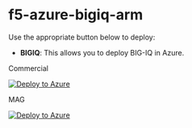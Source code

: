 # f5-azure-bigiq-arm

Use the appropriate button below to deploy:

- **BIGIQ**: This allows you to deploy BIG-IQ in Azure.

Commercial

  [![Deploy to Azure](http://azuredeploy.net/deploybutton.png)](https://portal.azure.com/#create/Microsoft.Template/uri/https%3A%2F%2Fraw.githubusercontent.com%2FMikej81%2Ff5-azure-bigiq-arm%2Fmaster%2Fazuredeploy.json)

MAG

  [![Deploy to Azure](http://azuredeploy.net/deploybutton.png)](https://portal.azure.us/#create/Microsoft.Template/uri/https%3A%2F%2Fraw.githubusercontent.com%2FMikej81%2Ff5-azure-bigiq-arm%2Fmaster%2Fazuredeploy.json)

